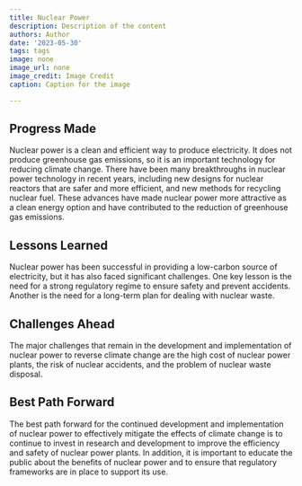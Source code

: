 ```yaml
---
title: Nuclear Power
description: Description of the content
authors: Author
date: '2023-05-30'
tags: tags
image: none
image_url: none
image_credit: Image Credit
caption: Caption for the image

---
```




## Progress Made

Nuclear power is a clean and efficient way to produce electricity. It does not produce greenhouse gas emissions, so it is an important technology for reducing climate change. There have been many breakthroughs in nuclear power technology in recent years, including new designs for nuclear reactors that are safer and more efficient, and new methods for recycling nuclear fuel. These advances have made nuclear power more attractive as a clean energy option and have contributed to the reduction of greenhouse gas emissions.

## Lessons Learned

Nuclear power has been successful in providing a low-carbon source of electricity, but it has also faced significant challenges. One key lesson is the need for a strong regulatory regime to ensure safety and prevent accidents. Another is the need for a long-term plan for dealing with nuclear waste.

## Challenges Ahead

The major challenges that remain in the development and implementation of nuclear power to reverse climate change are the high cost of nuclear power plants, the risk of nuclear accidents, and the problem of nuclear waste disposal.

## Best Path Forward

The best path forward for the continued development and implementation of nuclear power to effectively mitigate the effects of climate change is to continue to invest in research and development to improve the efficiency and safety of nuclear power plants. In addition, it is important to educate the public about the benefits of nuclear power and to ensure that regulatory frameworks are in place to support its use.
